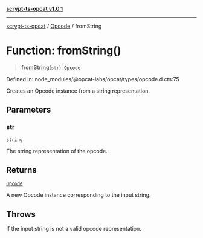 [**scrypt-ts-opcat v1.0.1**](../../../README.md)

***

[scrypt-ts-opcat](../../../README.md) / [Opcode](../README.md) / fromString

# Function: fromString()

> **fromString**(`str`): [`Opcode`](../../../classes/Opcode.md)

Defined in: node\_modules/@opcat-labs/opcat/types/opcode.d.cts:75

Creates an Opcode instance from a string representation.

## Parameters

### str

`string`

The string representation of the opcode.

## Returns

[`Opcode`](../../../classes/Opcode.md)

A new Opcode instance corresponding to the input string.

## Throws

If the input string is not a valid opcode representation.

